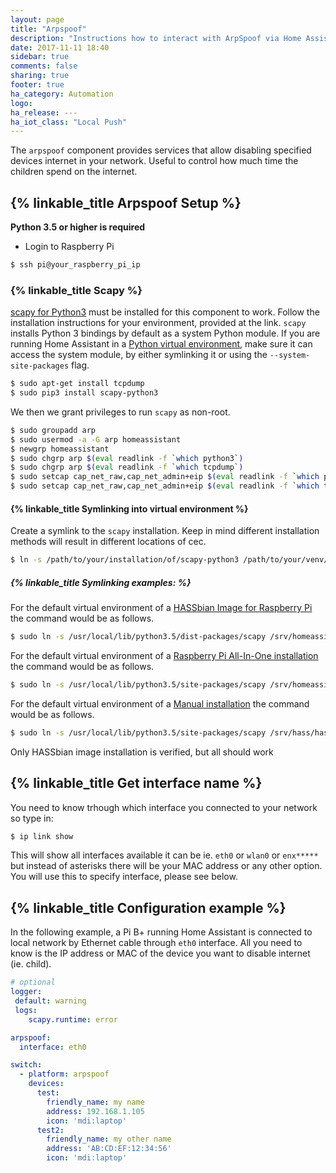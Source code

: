 ```yaml
---
layout: page
title: "Arpspoof"
description: "Instructions how to interact with ArpSpoof via Home Assistant on Raspberry Pi"
date: 2017-11-11 18:40
sidebar: true
comments: false
sharing: true
footer: true
ha_category: Automation
logo: 
ha_release: ---
ha_iot_class: "Local Push"
---
```


The `arpspoof` component provides services that allow disabling specified devices internet in your network. Useful to control how much time the children spend on the internet.

## {% linkable_title Arpspoof Setup %}

**Python 3.5 or higher is required**
*  Login to Raspberry Pi 

```bash
$ ssh pi@your_raspberry_pi_ip
```

### {% linkable_title Scapy %}

[scapy for Python3](https://github.com/phaethon/scapy) must be installed for this component to work. Follow the installation instructions for your environment, provided at the link. `scapy` installs Python 3 bindings by default as a system Python module. If you are running Home Assistant in a [Python virtual environment](/getting-started/installation-virtualenv/), make sure it can access the system module, by either symlinking it or using the `--system-site-packages` flag.

```bash
$ sudo apt-get install tcpdump
$ sudo pip3 install scapy-python3
```

We then we grant privileges to run `scapy` as non-root.
```bash
$ sudo groupadd arp
$ sudo usermod -a -G arp homeassistant
$ newgrp homeassistant
$ sudo chgrp arp $(eval readlink -f `which python3`)
$ sudo chgrp arp $(eval readlink -f `which tcpdump`)
$ sudo setcap cap_net_raw,cap_net_admin+eip $(eval readlink -f `which python3`)
$ sudo setcap cap_net_raw,cap_net_admin+eip $(eval readlink -f `which tcpdump`)
```

#### {% linkable_title Symlinking into virtual environment %}

Create a symlink to the `scapy` installation. Keep in mind different installation methods will result in different locations of cec.
 
```bash
$ ln -s /path/to/your/installation/of/scapy-python3 /path/to/your/venv/lib/python3.5/site-packages
```
##### {% linkable_title Symlinking examples: %}

For the default virtual environment of a [HASSbian Image for Raspberry Pi](/getting-started/installation-raspberry-pi-image/) the command would be as follows.

```bash
$ sudo ln -s /usr/local/lib/python3.5/dist-packages/scapy /srv/homeassistant/lib/python3.5/site-packages
```

For the default virtual environment of a [Raspberry Pi All-In-One installation](/getting-started/installation-raspberry-pi-all-in-one/) the command would be as follows.

```bash
$ sudo ln -s /usr/local/lib/python3.5/site-packages/scapy /srv/homeassistant/homeassistant_venv/lib/python3.5/site-packages
```

For the default virtual environment of a [Manual installation](/getting-started/installation-raspberry-pi/) the command would be as follows.

```bash
$ sudo ln -s /usr/local/lib/python3.5/site-packages/scapy /srv/hass/hass_venv/lib/python3.5/site-packages
```


<p class='note'>Only HASSbian image installation is verified, but all should work
</p>

## {% linkable_title Get interface name %}
You need to know trhough which interface you connected to your network so type in:
```bash
$ ip link show
```

This will show all interfaces available it can be ie. `eth0` or `wlan0` or `enx*****` but instead of asterisks there will be your MAC address or any other option. You will use this to specify interface, please see below.

## {% linkable_title Configuration example %}

In the following example, a Pi B+ running Home Assistant is connected to local network by Ethernet cable through `eth0` interface. All you need to know is the IP address or MAC of the device you want to disable internet (ie. child).

```yaml
# optional
logger:
 default: warning
 logs:
    scapy.runtime: error

arpspoof:
  interface: eth0

switch:
  - platform: arpspoof
    devices:
      test:
        friendly_name: my name
        address: 192.168.1.105
        icon: 'mdi:laptop'
      test2:
        friendly_name: my other name
        address: 'AB:CD:EF:12:34:56'
        icon: 'mdi:laptop'
```


